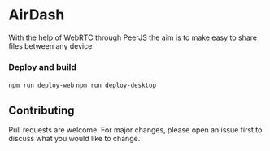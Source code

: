 # AirDash

With the help of WebRTC through PeerJS the aim is to make easy to share files between any device

### Deploy and build

`npm run deploy-web`
`npm run deploy-desktop`

## Contributing
Pull requests are welcome. For major changes, please open an issue first to discuss what you would like to change.